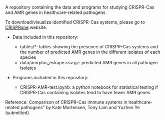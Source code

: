 A repository containing the data and programs for studying CRISPR-Cas and AMR genes in healthcare-related pathogens

To download/visualize identified CRISPR-Cas systems, please go to <a href="https://omics.informatics.indiana.edu/CRISPRone/pathogen/">CRISPRone</a> website.

* Data included in this repository:
  * tables/*: tables showing the presence of CRISPR-Cas systems and the number of predicted AMR genes in the different isolates of each species
  * data/amrplus_eskape.csv.gz: predicted AMR genes in all pathogen isolates

* Programs included in this repository:
  * CRISPR-AMR-test.ipynb: a python notebook for statistical testing if CRISPR-Cas containing isolates tend to have fewer AMR genes

Reference: Comparison of CRISPR–Cas immune systems in healthcare-related pathogens" by Kate Mortensen, Tony Lam and Yuzhen Ye (submitted)
